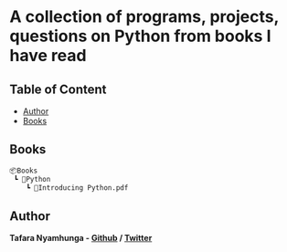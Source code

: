 # A collection of programs, projects, questions on Python from books I have read

## Table of Content

* [Author](#author)
* [Books](#books)

## Books

```bash
📦Books
 ┗ 📂Python
    ┗ 📜Introducing Python.pdf
```

## Author

**Tafara Nyamhunga  - [Github](https://github.com/tafara-n) / [Twitter](https://twitter.com/tafaranyamhunga)**
